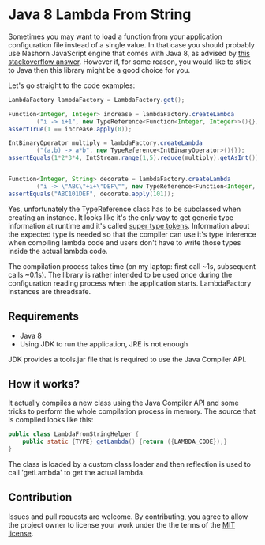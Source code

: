 # Java 8 Lambda From String

Sometimes you may want to load a function from your application configuration file instead of a single value. 
In that case you should probably use Nashorn JavaScript engine that comes with Java 8, as advised by [this stackoverflow answer](http://stackoverflow.com/a/22291144). 
However if, for some reason, you would like to stick to Java then this library might be a good choice for you. 

Let's go straight to the code examples: 
```java
LambdaFactory lambdaFactory = LambdaFactory.get();

Function<Integer, Integer> increase = lambdaFactory.createLambda
        ("i -> i+1", new TypeReference<Function<Integer, Integer>>(){});
assertTrue(1 == increase.apply(0));

IntBinaryOperator multiply = lambdaFactory.createLambda
        ("(a,b) -> a*b", new TypeReference<IntBinaryOperator>(){});
assertEquals(1*2*3*4, IntStream.range(1,5).reduce(multiply).getAsInt());


Function<Integer, String> decorate = lambdaFactory.createLambda
        ("i -> \"ABC\"+i+\"DEF\"", new TypeReference<Function<Integer, String>>(){});
assertEquals("ABC101DEF", decorate.apply(101));
```

Yes, unfortunately the TypeReference class has to be subclassed when creating an instance. It looks like it's the only way to get generic type 
information at runtime and it's called [super type tokens](http://gafter.blogspot.com/2006/12/super-type-tokens.html). 
Information about the expected type is needed so that the compiler can use it's type inference
when compiling lambda code and users don't have to write those types inside the actual lambda code. 

The compilation process takes time (on my laptop: first call ~1s, subsequent calls ~0.1s).
The library is rather intended to be used once during the configuration reading process when the application starts. 
LambdaFactory instances are threadsafe. 


## Requirements 
* Java 8
* Using JDK to run the application, JRE is not enough

JDK provides a tools.jar file that is required to use the Java Compiler API. 


## How it works? 

It actually compiles a new class using the Java Compiler API and some tricks to perform the whole
compilation process in memory. The source that is compiled looks like this:

```java
public class LambdaFromStringHelper {
    public static {TYPE} getLambda() {return ({LAMBDA_CODE});}
}
```
The class is loaded by a custom class loader and then reflection is used to call 'getLambda' to get the actual lambda. 


## Contribution
Issues and pull requests are welcome. By contributing, you agree to allow the project owner to license your work under the the terms of the [MIT license](LICENSE.txt). 
